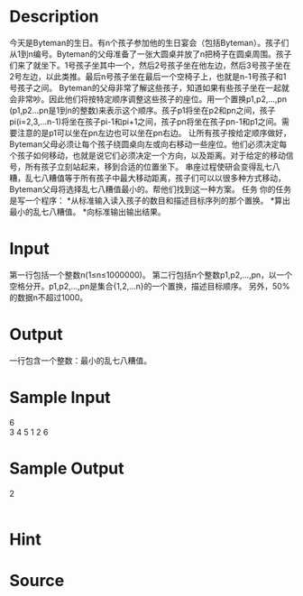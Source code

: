 
# Description

<div class="content">今天是Byteman的生日。有n个孩子参加他的生日宴会（包括Byteman）。孩子们从1到n编号。Byteman的父母准备了一张大圆桌并放了n把椅子在圆桌周围。孩子们来了就坐下。1号孩子坐其中一个，然后2号孩子坐在他左边，然后3号孩子坐在2号左边，以此类推。最后n号孩子坐在最后一个空椅子上，也就是n-1号孩子和1号孩子之间。
Byteman的父母非常了解这些孩子，知道如果有些孩子坐在一起就会非常吵。因此他们将按特定顺序调整这些孩子的座位。用一个置换p1,p2,…,pn (p1,p2…pn是1到n的整数)来表示这个顺序。孩子p1将坐在p2和pn之间，孩子pi(i=2,3,…n-1)将坐在孩子pi-1和pi+1之间，孩子pn将坐在孩子pn-1和p1之间。需要注意的是p1可以坐在pn左边也可以坐在pn右边。
让所有孩子按给定顺序做好，Byteman父母必须让每个孩子绕圆桌向左或向右移动一些座位。他们必须决定每个孩子如何移动，也就是说它们必须决定一个方向，以及距离。对于给定的移动信号，所有孩子立刻站起来，移到合适的位置坐下。
串座过程使研会变得乱七八糟，乱七八糟值等于所有孩子中最大移动距离，孩子们可以以很多种方式移动，Byteman父母将选择乱七八糟值最小的。帮他们找到这一种方案。
任务
你的任务是写一个程序：
*从标准输入读入孩子的数目和描述目标序列的那个置换。
*算出最小的乱七八糟值。
*向标准输出输出结果。
</div>

# Input

<div class="content">第一行包括一个整数n(1≤n≤1000000)。
第二行包括n个整数p1,p2,…,pn，以一个空格分开。p1,p2,…,pn是集合{1,2,…n}的一个置换，描述目标顺序。
另外，50%的数据n不超过1000。
</div>

# Output

<div class="content">一行包含一个整数：最小的乱七八糟值。
</div>

# Sample Input

<div class="content"><span class="sampledata">6<br/>
3 4 5 1 2 6	</span></div>

# Sample Output

<div class="content"><span class="sampledata">2<br/>
<br/>
</span></div>

# Hint

<div class="content"><p></p></div>

# Source

<div class="content"><p><a href="problemset.php?search="></a></p></div>

